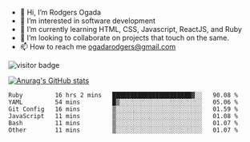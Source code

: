 - 👋 Hi, I’m Rodgers Ogada
- 👀 I’m interested in software development
- 🌱 I’m currently learning HTML, CSS, Javascript, ReactJS, and Ruby
- 💞️ I’m looking to collaborate on projects that touch on the same.
- 📫 How to reach me ogadarodgers@gmail.com

![visitor badge](https://visitor-badge.glitch.me/badge?page_id=ogada-otieno.visitor-badge)

[![Anurag's GitHub stats](https://github-readme-stats.vercel.app/api?username=ogada-otieno)](https://github.com/anuraghazra/github-readme-stats) 
<!--START_SECTION:waka-->

```text
Ruby         16 hrs 2 mins   ██████████████████████▓░░   90.08 %
YAML         54 mins         █▒░░░░░░░░░░░░░░░░░░░░░░░   05.06 %
Git Config   16 mins         ▒░░░░░░░░░░░░░░░░░░░░░░░░   01.59 %
JavaScript   11 mins         ▒░░░░░░░░░░░░░░░░░░░░░░░░   01.08 %
Bash         11 mins         ▒░░░░░░░░░░░░░░░░░░░░░░░░   01.07 %
Other        11 mins         ▒░░░░░░░░░░░░░░░░░░░░░░░░   01.07 %
```

<!--END_SECTION:waka-->

<!---
ogada-otieno/ogada-otieno is a ✨ special ✨ repository because its `README.md` (this file) appears on your GitHub profile.
You can click the Preview link to take a look at your changes.
--->
